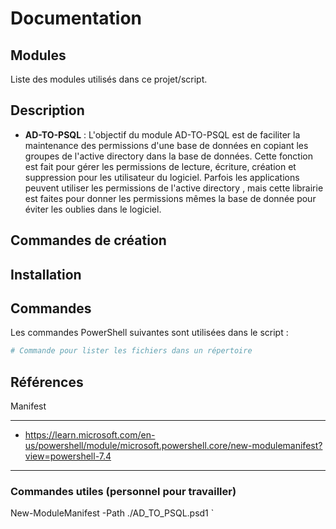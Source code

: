# Documentation

## Modules
Liste des modules utilisés dans ce projet/script.

## Description

- **AD-TO-PSQL** : L'objectif du module AD-TO-PSQL est de faciliter la maintenance des permissions d'une base de données en copiant les groupes de l'active directory dans la base de données. Cette fonction est fait pour gérer les permissions de lecture, écriture, création et suppression pour les utilisateur du logiciel. Parfois les applications peuvent utiliser les permissions de l'active directory , mais cette librairie est faites pour donner les permissions mêmes la base de donnée pour éviter les oublies dans le logiciel. 

## Commandes de création


## Installation

## Commandes
Les commandes PowerShell suivantes sont utilisées dans le script :

```powershell
# Commande pour lister les fichiers dans un répertoire

```
## Références

Manifest 
___
* https://learn.microsoft.com/en-us/powershell/module/microsoft.powershell.core/new-modulemanifest?view=powershell-7.4

___
### Commandes utiles (personnel pour travailler)

 New-ModuleManifest -Path ./AD_TO_PSQL.psd1 `
                